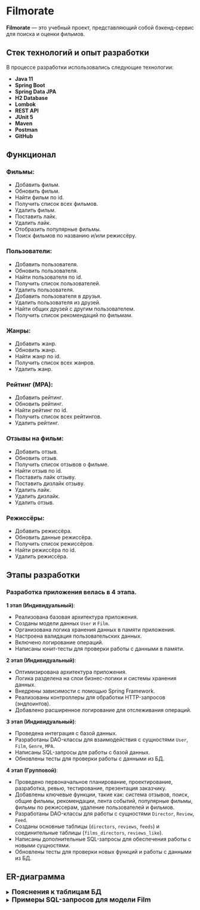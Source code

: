 # Filmorate

**Filmorate** — это учебный проект, представляющий собой бэкенд-сервис для поиска и оценки фильмов.

## Стек технологий и опыт разработки

В процессе разработки использовались следующие технологии:

- **Java 11**
- **Spring Boot**
- **Spring Data JPA**
-  **H2 Database**
- **Lombok**
- **REST API** 
- **JUnit 5** 
- **Maven**
- **Postman**
- **GitHub**

## Функционал
### Фильмы:
- Добавить фильм.
- Обновить фильм.
- Найти фильм по id.
- Получить список всех фильмов.
- Удалить фильм.
- Поставить лайк.
- Удалить лайк.
- Отобразить популярные фильмы.
- Поиск фильмов по названию и/или режиссёру.

### Пользователи:
- Добавить пользователя.
- Обновить пользователя.
- Найти пользователя по id.
- Получить список пользователей.
- Удалить пользователя.
- Добавить пользователя в друзья.
- Удалить пользователя из друзей.
- Найти общих друзей с другим пользователем.
- Получить список рекомендаций по фильмам.

### Жанры:
- Добавить жанр.
- Обновить жанр.
- Найти жанр по id.
- Получить список всех жанров.
- Удалить жанр.

### Рейтинг (MPA):
- Добавить рейтинг.
- Обновить рейтинг.
- Найти рейтинг по id.
- Получить список всех рейтингов.
- Удалить рейтинг.

### Отзывы на фильм:
- Добавить отзыв.
- Обновить отзыв.
- Получить список отзывов о фильме.
- Найти отзыв по id.
- Поставить лайк отзыву.
- Поставить дизлайк отзыву.
- Удалить лайк.
- Удалить дизлайк.
- Удалить отзыв.

### Режиссёры:
- Добавить режиссёра.
- Обновить данные режиссёра.
- Получить список режиссёров.
- Найти режиссёра по id.
- Удалить режиссёра.

## Этапы разработки

### Разработка приложения велась в 4 этапа.

**1 этап (Индивидуальный)**: 
   - Реализована базовая архитектура приложения.
   - Созданы модели данных `User` и `Film`.
   - Организована логика хранения данных в памяти приложения.
   - Настроена валидация пользовательских данных.
   - Включено логирование операций.
   - Написаны юнит-тесты для проверки работы с данными в памяти.

**2 этап (Индивидуальный)**:
   - Оптимизирована архитектура приложения.
   - Логика разделена на слои бизнес-логики и системы хранения данных.
   - Внедрены зависимости с помощью Spring Framework.
   - Реализованы контроллеры для обработки HTTP-запросов (эндпоинтов).
   - Добавлено расширенное логирование для отслеживания операций.

**3 этап (Индивидуальный)**:
   - Проведена интеграция с базой данных.
   - Разработаны DAO-классы для взаимодействия с сущностями `User`, `Film`, `Genre`, `MPA`.
   - Написаны SQL-запросы для работы с базой данных.
   - Обновлены тесты для проверки работы с данными из БД.

**4 этап (Групповой)**:
   - Проведено первоначальное планирование, проектирование, разработка, ревью, тестирование, презентация заказчику.
   - Добавлены ключевые функции, такие как: система отзывов, поиск, общие фильмы, рекомендации, лента событий, популярные фильмы, фильмы по режиссерам, удаление пользователей и фильмов.
   - Разработаны DAO-классы для работы с сущностями `Director`, `Review`, `Feed`.
   - Созданы основные таблицы (`directors`, `reviews`, `feeds`) и соединительные таблицы (`films_directors`, `reviews_like`).
   - Написаны дополнительные SQL-запросы для обеспечения работы с новыми сущностями.
   - Обновлены тесты для проверки новых функций и работы с данными из БД.

## ER-диаграмма

<details><summary><strong><span style="font-size: 18px;">Пояснения к таблицам БД</span></strong></summary>
### Film
- Информация о фильмах

### Rating
- Информация о рейтингах фильмов

### Film_Genre
- Соединительная таблица для фильмов и их жанров

### Genre
- Информация о жанрах фильмов

### User
- Информация о пользователях приложения

### Film_User
- Соединительная таблица для фильмов и пользователях, оценивших фильм

### Friends
- Соединительная таблица для пользователей и их друзей (других пользователей)

### Statuses
- Информация о статусе запроса "дружбы" между пользователями

### Directors
- Информация о режиссёрах

### Film_Directors
- Соединительная таблица для фильма и его режиссёра

### Feeds
- Информация о последних событиях на платформе

### Reviews
- Информация об отзыве к фильму

### Reviews_likes
- Соединительная таблица для отзыва и лайков/дизлайков
</details>

<details><summary><strong><span style="font-size: 18px;">Примеры SQL-запросов для модели Film</span></strong></summary>
   
### 1. Добавить фильм 
#### create(Film film)
```sql
INSERT INTO films(name,
                  description,
                  releaseDate,
                  duration,
                  rating_id)
VALUES ({film.getName()}, 
       {film.getDescription()}, 
       {film.getReleaseDate()}, 
       {film.getDuration()},
       {film.getRating()});
```

### 2. Обновить фильм
#### update(Film film)
```sql
UPDATE Film 
SET name = {film.getName()}, 
    description = {film.getDescription()}, 
    releaseDate = {film.getReleaseDate()}, 
    duration = {film.getDuration()}, 
    rating = {film.getRating()}, 
WHERE id = {film.getId()};
```

### 3. Найти фильм по id
#### findFilm(Long filmId)
```sql
SELECT * 
FROM films 
WHERE id = {filmId};
```

### 4. Получить список всех фильмов
#### Collection<Film> findAll()
```sql
SELECT * 
FROM films;
```

### 5. Удалить фильм
#### delete(Long filmId)
```sql
DELETE FROM films 
WHERE id = {filmId};
```

### 6. Поставить лайк
#### addLike(Film film, User user)
```sql
INSERT INTO likes(film_id, user_id) 
VALUES ({film.getId()}, {user.getId()});
```

### 7. Удалить лайк
#### deleteLike(Film film, User user)
```sql
DELETE FROM likes 
WHERE film_id = {film.getId()} AND user_id = {user.getId()};
```

### 8. Отобразить популярные фильмы
#### findPopular(Integer count)
```sql
SELECT f.* FROM films AS f  
LEFT JOIN (SELECT film_id, count(l.user_id) likes
           FROM likes AS l  
           GROUP BY l.film_id
           ORDER BY count(l.user_id) DESC 
           LIMIT {count})
AS liked_films ON f.id = liked_films.film_id  
ORDER BY liked_films.likes DESC
```

### 9. Поиск фильмов по режиссёру
#### findDirectorFilms(Long directorId)
```sql
SELECT f.* FROM films_directors AS fd " +
            "LEFT JOIN films AS f ON fd.film_id = f.id " +
            "WHERE fd.director_id = {directorId}
```

### 10. Получить количество лайков у фильма
#### getLikes(Long filmId)
```sql
SELECT user_id FROM likes WHERE film_id = {filmId}
```
</details>



